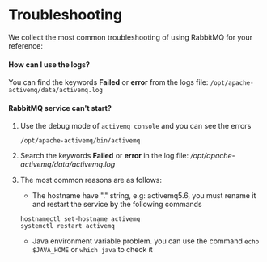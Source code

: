 # Troubleshooting

We collect the most common troubleshooting of using RabbitMQ for your reference:

#### How can I use the logs?

You can find the keywords **Failed** or **error** from the logs file: `/opt/apache-activemq/data/activemq.log`

#### RabbitMQ service can't start?

1. Use the debug mode of `activemq console` and you can see the errors
   ```
   /opt/apache-activemq/bin/activemq
   ```
2. Search the keywords **Failed** or **error** in the log file: */opt/apache-activemq/data/activemq.log*

3. The most common reasons are as follows:

   * The hostname have "." string, e.g: activemq5.6, you must rename it and restart the service by the following commands
   ```
   hostnamectl set-hostname activemq
   systemctl restart activemq
   ```
   * Java environment variable problem. you can use the command `echo $JAVA_HOME` or `which java` to check it